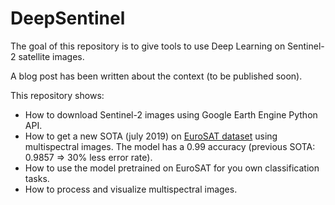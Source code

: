 # DeepSentinel

The goal of this repository is to give tools to use Deep Learning on Sentinel-2 satellite images.

A blog post has been written about the context (to be published soon).

This repository shows:

- How to download Sentinel-2 images using Google Earth Engine Python API.
- How to get a new SOTA (july 2019) on [EuroSAT dataset](https://arxiv.org/abs/1709.00029) using multispectral images. The model has a 0.99 accuracy (previous SOTA: 0.9857 => 30% less error rate).
- How to use the model pretrained on EuroSAT for you own classification tasks.
- How to process and visualize multispectral images.
